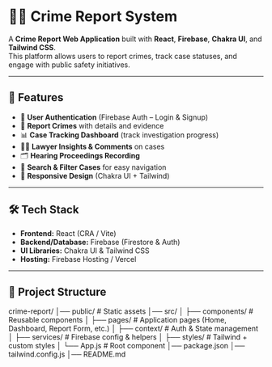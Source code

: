 # 🕵️‍♂️ Crime Report System

A **Crime Report Web Application** built with **React**, **Firebase**, **Chakra UI**, and **Tailwind CSS**.  
This platform allows users to report crimes, track case statuses, and engage with public safety initiatives.

---

## 🚀 Features
- 🔐 **User Authentication** (Firebase Auth – Login & Signup)
- 📝 **Report Crimes** with details and evidence
- 📊 **Case Tracking Dashboard** (track investigation progress)
- 👨‍⚖️ **Lawyer Insights & Comments** on cases
- 🗂 **Hearing Proceedings Recording**
- 🔎 **Search & Filter Cases** for easy navigation
- 📱 **Responsive Design** (Chakra UI + Tailwind)

---

## 🛠 Tech Stack
- **Frontend:** React (CRA / Vite)
- **Backend/Database:** Firebase (Firestore & Auth)
- **UI Libraries:** Chakra UI & Tailwind CSS
- **Hosting:** Firebase Hosting / Vercel

---

## 📂 Project Structure
crime-report/
│── public/ # Static assets
│── src/
│ ├── components/ # Reusable components
│ ├── pages/ # Application pages (Home, Dashboard, Report Form, etc.)
│ ├── context/ # Auth & State management
│ ├── services/ # Firebase config & helpers
│ ├── styles/ # Tailwind + custom styles
│ └── App.js # Root component
│── package.json
│── tailwind.config.js
│── README.md
